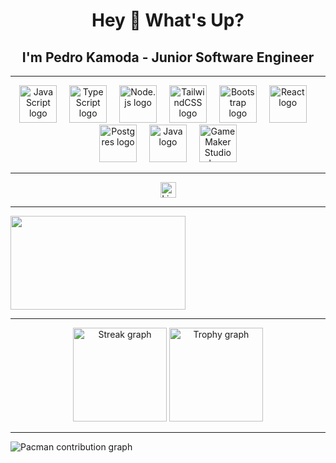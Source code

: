 <h1 align="center">Hey 👋 What's Up?</h1>
<h2 align="center">I'm Pedro Kamoda - Junior Software Engineer</h2>

---

<div align="center">
  <img src="https://skillicons.dev/icons?i=js" height="60" alt="JavaScript logo" />
  <img width="12" />
  <img src="https://skillicons.dev/icons?i=ts" height="60" alt="TypeScript logo" />
  <img width="12" />
  <img src="https://skillicons.dev/icons?i=nodejs" height="60" alt="Node.js logo" />
  <img width="12" />
  <img src="https://skillicons.dev/icons?i=tailwind" height="60" alt="TailwindCSS logo" />
  <img width="12" />
  <img src="https://skillicons.dev/icons?i=bootstrap" height="60" alt="Bootstrap logo" />
  <img width="12" />
  <img src="https://skillicons.dev/icons?i=react" height="60" alt="React logo" />
  <img width="12" />
  <img src="https://skillicons.dev/icons?i=postgres" height="60" alt="Postgres logo" />
  <img width="12" />
  <img src="https://skillicons.dev/icons?i=java" height="60" alt="Java logo" />
  <img width="12" />
  <img src="https://skillicons.dev/icons?i=gamemakerstudio" height="60" alt="GameMaker Studio logo" />
</div>

---

<div align="center">
  <a href="[https://www.linkedin.com/in/pedrokamodaoficial](https://www.linkedin.com/in/pedro-kamoda-522155204)" target="_blank">
    <img src="https://img.shields.io/static/v1?message=LinkedIn&logo=linkedin&label=&color=0077B5&logoColor=white&labelColor=&style=for-the-badge" height="25" alt="LinkedIn logo" />
  </a>
</div>

---

<img align="center" height="150" width="280" src="https://i.imgflip.com/a0q3dr.gif" />

---

<div align="center">
  <img src="https://streak-stats.demolab.com?user=pedrokamodaoficial&locale=en&mode=daily&theme=dracula&hide_border=false&border_radius=5" height="150" alt="Streak graph" />
  <img src="https://github-profile-trophy.vercel.app?username=pedrokamodaoficial&theme=dracula&row=1&margin-w=8&margin-h=8&no-bg=false&no-frame=false" height="150" alt="Trophy graph" />
</div>

---

<picture>
  <source media="(prefers-color-scheme: dark)" srcset="https://raw.githubusercontent.com/pedrokamodaoficial/pedrokamodaoficial/output/pacman-contribution-graph-dark.svg">
  <source media="(prefers-color-scheme: light)" srcset="https://raw.githubusercontent.com/pedrokamodaoficial/pedrokamodaoficial/output/pacman-contribution-graph.svg">
  <img alt="Pacman contribution graph" src="https://raw.githubusercontent.com/pedrokamodaoficial/pedrokamodaoficial/output/pacman-contribution-graph.svg">
</picture>
